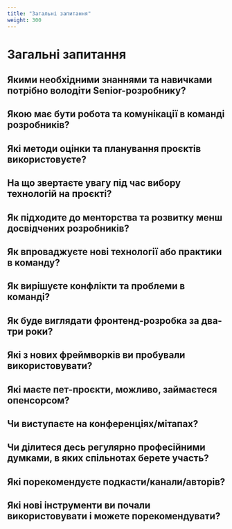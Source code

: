 ```yaml
---
title: "Загальні запитання"
weight: 300
---
```


# Загальні запитання

## Якими необхідними знаннями та навичками потрібно володіти Senior-розробнику?

## Якою має бути робота та комунікації в команді розробників?

## Які методи оцінки та планування проєктів використовуєте?

## На що звертаєте увагу під час вибору технологій на проєкті?

## Як підходите до менторства та розвитку менш досвідчених розробників?

## Як впроваджуєте нові технології або практики в команду?

## Як вирішуєте конфлікти та проблеми в команді?

## Як буде виглядати фронтенд-розробка за два-три роки?

## Які з нових фреймворків ви пробували використовувати?

## Які маєте пет-проєкти, можливо, займаєтеся опенсорсом?

## Чи виступаєте на конференціях/мітапах?

## Чи ділитеся десь регулярно професійними думками, в яких спільнотах берете участь?

## Які порекомендуєте подкасти/канали/авторів?

## Які нові інструменти ви почали використовувати і можете порекомендувати?